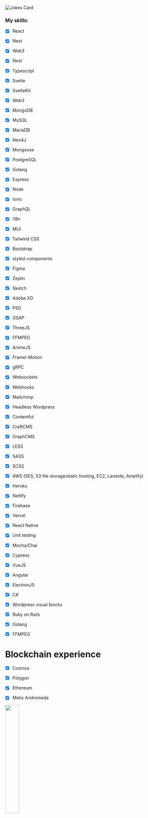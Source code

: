 ![Jokes Card](https://readme-jokes.vercel.app/api)

### My skills:

- [x] React
- [x] Next
- [x] Web3
- [x] Nest
- [x] Typescript
- [x] Svelte
- [x] SvelteKit
- [x] Web3
- [x] MongoDB
- [x] MySQL
- [x] MariaDB
- [x] Neo4J
- [x] Mongoose
- [x] PostgreSQL
- [x] Golang
- [x] Express
- [x] Node
- [x] Ionic
- [x] GraphQL
- [x] i18n
- [x] MUI
- [x] Tailwind CSS
- [x] Bootstrap
- [x] styled-components
- [x] Figma
- [x] Zeplin
- [x] Sketch
- [x] Adobe XD
- [x] PSD
- [x] GSAP
- [x] ThreeJS
- [x] FFMPEG
- [x] AnimeJS
- [x] Framer Motion
- [x] gRPC
- [x] Websockets
- [x] Webhooks
- [x] Mailchimp
- [x] Headless Wordpress
- [x] Contentful
- [x] CraftCMS
- [x] GraphCMS
- [x] LESS
- [x] SASS
- [x] SCSS
- [x] AWS (SES, S3 file storage/static hosting, EC2, Lambda, Amplify)
- [x] Heroku
- [x] Netlify
- [x] Firebase
- [x] Vercel
- [x] React Native
- [x] Unit testing
- [x] Mocha/Chai
- [x] Cypress
- [x] VueJS
- [x] Angular
- [x] ElectronJS
- [x] C#
- [x] Wordpress visual blocks
- [x] Ruby on Rails
- [x] Golang
- [x] FFMPEG


# Blockchain experience
- [x] Cosmos
- [x] Polygon
- [x] Ethereum
- [x] Metis Andromeda


<img src="https://user-images.githubusercontent.com/86361434/228862433-382ec723-b805-48fe-923b-69f94b72e030.png" width="30%" />
